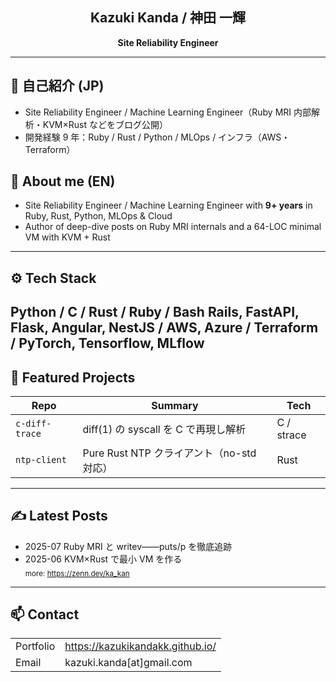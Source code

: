 <h2 align="center">Kazuki Kanda / 神田 一輝</h2>
<p align="center"><strong>Site Reliability Engineer</strong></p>

---

## 📝 自己紹介 (JP)
- Site Reliability Engineer / Machine Learning Engineer（Ruby MRI 内部解析・KVM×Rust などをブログ公開）
- 開発経験 9 年：Ruby / Rust / Python / MLOps / インフラ（AWS・Terraform）

## 📝 About me (EN)
- Site Reliability Engineer / Machine Learning Engineer with **9+ years** in Ruby, Rust, Python, MLOps & Cloud
- Author of deep-dive posts on Ruby MRI internals and a 64-LOC minimal VM with KVM + Rust

---

## ⚙️ Tech Stack
Python / C / Rust / Ruby / Bash 
Rails, FastAPI, Flask, Angular, NestJS / AWS, Azure / Terraform / PyTorch, Tensorflow, MLflow 
---

## 📌 Featured Projects
| Repo | Summary | Tech |
|------|---------|------|
| `c-diff-trace` | diff(1) の syscall を C で再現し解析 | C / strace |
| `ntp-client` | Pure Rust NTP クライアント（no-std 対応） | Rust |

---

## ✍️ Latest Posts
- 2025-07 Ruby MRI と writev――puts/p を徹底追跡  
- 2025-06 KVM×Rust で最小 VM を作る  
<sub>more: <https://zenn.dev/ka_kan></sub>

---

## 📫 Contact
| | |
|---|---|
| Portfolio | <https://kazukikandakk.github.io/> |
| Email     | kazuki.kanda[at]gmail.com |
